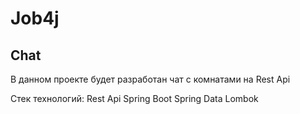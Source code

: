 # Job4j

## Chat

В данном проекте будет разработан чат с комнатами на Rest Api

Стек технологий:
Rest Api
Spring Boot
Spring Data
Lombok